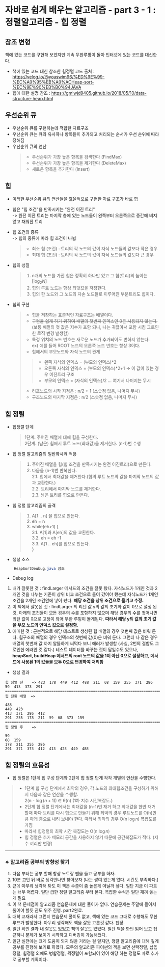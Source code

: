 # 자바로 쉽게 배우는 알고리즘 - part 3 - 1 : 정렬알고리즘 - 힙 정렬

## 참조 변형

책에 있는 코드를 구현해 보았지만 계속 무한루핑이 돌아 인터넷에 있는 코드를 대신한다.

- 책에 있는 코드 대신 참조한 힙정렬 코드 출처 : https://velog.io/@youswim96/%ED%9E%99-%EC%A0%95%EB%A0%ACHeap-sort-%EC%9E%90%EB%B0%94JAVA
- 힙에 대한 설명 참조 : https://gmlwjd9405.github.io/2018/05/10/data-structure-heap.html

## 우선순위 큐 
- 우선순위 큐를 구현하는데 적합한 자료구조
- 우선순위 큐는 큐와 유사하나 항목들이 추가되고 처리되는 순서가 우선 순위에 따라 정해짐
- 우선순위 큐의 연산 
    > * 우선순위가 가장 높은 항목을 검색한다 (FindMax)
    > * 우선순위가 가장 높은 항목을 제거한다 (DeleteMax)
    > * 새로운 항목을 추가한다 (Insert)

## 힙 
- 이러한 우선순위 큐의 연산들을 효율적으로 구현한 자료 구조가 바로 힙
- 힙은 "힙 조건"을 만족시키는 "완전 이진 트리"  
-> 완전 이진 트리는 마지막 층에 있는 노드들이 왼쪽부터 오른쪽으로 중간에 비지 않고 채워진 트리
- 힙 조건의 종류  
-> 힙의 종류에 따라 힙 조건이 나뉩
    > * 최소 힙 (조건) : 트리의 각 노드의 값이 자식 노드들의 값보다 작은 경우 
    > * 최대 힙 (조건) : 트리의 각 노드의 값이 자식 노드들의 값도다 큰 경우

- 힙의 성질 
    > 1. n개의 노드를 가진 힙은 정확히 하나만 있고 그 힙(트리)의 높이는 [$\log_{2}{N}$]
    > 2. 힙의 루트 노드는 항상 최댓값을 저장한다.
    > 3. 힙의 한 노드와 그 노드의 자손 노드들로 이루어진 부분트리도 힙이다.

- 힙의 구현 
    > * 힙을 저장하는 표준적인 자료구조는 배열이다.  
    > * ~~구현을 쉽게 하기 위하여 배열의 첫번째 인덱스인 0은 사용되지 않는다.~~   
    (보통 배열의 첫 값은 지수가 포함 되나, 나는 귀찮아서 포함 시킴 그로인한 로직 변경 발생함)
    > * 특정 위치의 노드 번호는 새로운 노드가 추가되어도 변하지 않는다.  
    ex) 예를 들어 ROOT 노드의 오른쪽 노드 번호는 항상 3이다.
    > * 힙에서의 부모노드와 자식 노드의 관계
    >  > - 왼쪽 자식의 인덱스 = (부모의 인덱스)*2
    >  > - 오른쪽 자식의 인덱스 = (부모의 인덱스)*2+1 &rightarrow; 이 값이 있는 경우 이진트리 구조
    >  > - 부모의 인덱스 = (자식의 인덱스)/2  ... 여기서 나머지는 무시
    > * 리프노드의 시작 지점은 : n/2 + 1 (소숫점 없음, 나머지 무시)
    > * 구조노드의 마지막 지점은 : n/2 (소숫점 없음, 나머지 무시)



## 힙 정렬
- 힙정렬 단계
    > 1단계. 주어진 배열에 대해 힙을 구성한다.  
    > 2단계. (남은) 힙에서 루트 노드(최대값)을 제거한다. (n-1)번 수행

- 힙 정렬 알고리즘의 일반화시켜 적용
    > 1. 주어진 배열을 힙(힙 조건을 만족시키는 완전 이진트리)으로 만든다.
    > 2. 다음을 (n-1)번 반복한다.  
    >   2.1. 힙에서 최대값을 제거한다.(힙의 루트 노드의 값을 마지막 노드의 값과 교환한다.)  
    >   2.2. 트리에서 마지막 노드를 제거한다.  
    >   2.3. 남은 트리를 힙으로 만든다.  

- 힙 정렬 알고리즘의 골격
    > 1. A[1 .. n] 을 힙으로 만든다.
    > 2. eh = n  
    > 3. while(eh>1) {  
    >   3.1. A[1]과 A[eh]의 값을 교환한다.   
    >   3.2. eh = eh -1  
    >   3.3. A[1 .. eh]를 힙으로 만든다.  
    > }   



- 생성 소스 
```java
    HeapSortDeubug.java 참조
```
- Debug log
1. 내가 잘못한 것 : findLarger 메서드의 조건을 잘못 봤다. 자식노드가 1개인 것과 2개인 것을 나누는 기준이 상위 비교 조건으로 들어 갔어야 했는데 자식노드가 1개인 조건을 2개인 조건안에 넣어 놨다. **해당 조건을 상위 조건으로 옮기고 수정.**
2. 이 책에서 잘못된 것 : findLarger 의 리턴 값 y의 값의 초기화 값이 0으로 설정 된 것, 아래의 조건들이 모든 경우의 수를 포함하지 않으며 해당 경우의 수를 벗어나면 리턴 값이 0으로 고정이 되어 무한 루핑이 돌게된다. **따라서 해당 y의 값의 초기 값을 부모 노드의 인덱스 값으로 설정함.**
3. 애매한 것 : 근본적으로 해당 테스트로 생성된 힙 배열의 경우 첫번째 값은 비워 둔다. 힙구조의 배열의 경우 인덱스의 첫번째 값(0)은 비워 둔다. 그런데 나 같은 경우 배열의 첫번째 값 까지 알뜰하게 써먹다 보니 에러가 발생함 (사실, 2번의 결함도 그로인한 에러인 것 같다.) 테스트 데이터를 바꾸는 것이 답일수도 있으나, **heapSort, buildHeap 메서드의 root 노드의 값을 1이 아닌 0으로 설정하고, 메서드에 사용된 1의 값들을 모두 0으로 변경하여 처리함**


- 생성 결과
```linux
힙 정렬 전    => 423  178  449  412  488  211  68  159  255  371  286  59  413  373  291  
=========================================================================
힙 전환 배열  => 

488  
449  423  
413  371  286  412  
291  255  178  211  59  68  373  159
=========================================================================
힙 정렬 후    =>

59
68  159
178  211  255  286
291  371  373  412  413  423  449  488
```

## 힙 정렬의 효용성
- 힙 정렬은 1단계 힙 구성 단계와 2단계 힙 정렬 단계 각각 개별의 연산을 수행한다.  
> * 1단계 힙 구성 단계에서 최악의 경우, 각 노드의 최대힙조건을 구성하기 위해서 다음과 같은 연산을 수행함.  
> 2(n - $\log{(n+1)}$) ∈ θ(n)   (1차 지수 시간복잡도.)
> * 2단계 힙 정렬 단계에서는 최대값을 (n-1)번 재거 하고 최대값을 한번 재거 할때 마다 트리를 다시 힙으로 만들기 위해 최악의 경우 루트노드를 O(h)만큼 아래 층으로 내려 보내야 한다. 따라서 최악의 경우 O(n $\log{n}$) 복잡도를 가짐 
> * 따라서 힙정렬의 최악 시간 복잡도는 O(n $\log{n}$)
> * 힙 정렬은 추가 메모리 공간을 사용하지 않기 때문에 공간복잡도가 적다. (지수 끼리만 변경)


___
### ※ 알고리즘 공부의 방향성 찾기
 1. 다음 부터는 공부 할때 항상 노트랑 팬을 들고 공부를 하자.
 2. 10분 고민 뒤 바로 생각안나면 찾아보자 (나는 쌓여 있는게 없다. 시간도 부족하다.)
 3. 근데 아무리 생각해 봐도 이 책은 수준이 좀 높은게 아닐까 싶다. 일단 지금 이 파트는 너무 어렵다. 일단 급한 정렬 알고리즘 부터 본다. 복잡한 수식은 일단 재껴 놓는게 필요
 4. 이 책 문제점이 알고리즘 연습문제에 대한 풀이가 없다. 연습문제는 주말에 몰아서 풀어야 할듯 진도 위주 진행. part2완료.
 5. 대학 교재라서 그런지 연습문제 풀이도 없고, 책에 있는 코드 그대로 수행해도 무한 루프가 발생한다. 아무리 생각해도 책을 잘못 고른것 같다. 젠장.
 6. 일단 확인 결과 내 잘못도 있었고 책의 잘못도 있었다. 일단 책을 한번 읽어 보고 접근하니 문제가 보이기 시작하고 디버깅이 가능해졌다. 
 7. 일단 실전에는 크게 도움이 되지 않을 거라는 걸 알지만, 정렬 알고리즘에 대해 깊게 공부를 진행해 보기로 하였다. 모두의 알고리즘 파이썬의 책을 보면 선택정렬, 삽입정렬, 힙정렬 외에도 병합정렬, 퀵정렬이 포함되어 있어 해당 하는 정렬도 따로 추가로 공부할 계획이다.
